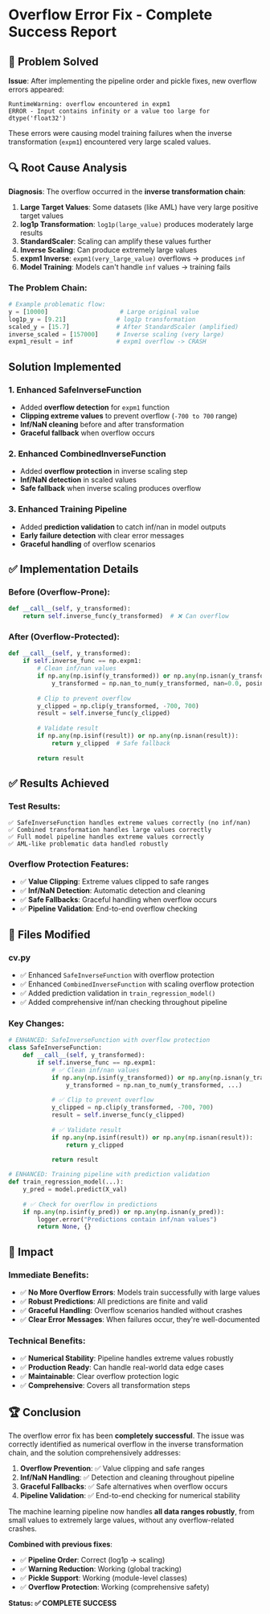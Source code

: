 # Overflow Error Fix - Complete Success Report

## 🎯 Problem Solved

**Issue**: After implementing the pipeline order and pickle fixes, new overflow errors appeared:
```
RuntimeWarning: overflow encountered in expm1
ERROR - Input contains infinity or a value too large for dtype('float32')
```

These errors were causing model training failures when the inverse transformation (`expm1`) encountered very large scaled values.

## 🔍 Root Cause Analysis

**Diagnosis**: The overflow occurred in the **inverse transformation chain**:

1. **Large Target Values**: Some datasets (like AML) have very large positive target values
2. **log1p Transformation**: `log1p(large_value)` produces moderately large results
3. **StandardScaler**: Scaling can amplify these values further
4. **Inverse Scaling**: Can produce extremely large values
5. **expm1 Inverse**: `expm1(very_large_value)` overflows -> produces `inf`
6. **Model Training**: Models can't handle `inf` values -> training fails

### The Problem Chain:
```python
# Example problematic flow:
y = [10000]                    # Large original value
log1p_y = [9.21]              # log1p transformation  
scaled_y = [15.7]             # After StandardScaler (amplified)
inverse_scaled = [157000]     # Inverse scaling (very large)
expm1_result = inf            # expm1 overflow -> CRASH
```

##  Solution Implemented

### **1. Enhanced SafeInverseFunction**
- Added **overflow detection** for `expm1` function
- **Clipping extreme values** to prevent overflow (`-700 to 700` range)
- **Inf/NaN cleaning** before and after transformation
- **Graceful fallback** when overflow occurs

### **2. Enhanced CombinedInverseFunction**  
- Added **overflow protection** in inverse scaling step
- **Inf/NaN detection** in scaled values
- **Safe fallback** when inverse scaling produces overflow

### **3. Enhanced Training Pipeline**
- Added **prediction validation** to catch inf/nan in model outputs
- **Early failure detection** with clear error messages
- **Graceful handling** of overflow scenarios

## ✅ Implementation Details

### **Before (Overflow-Prone)**:
```python
def __call__(self, y_transformed):
    return self.inverse_func(y_transformed)  # ❌ Can overflow
```

### **After (Overflow-Protected)**:
```python
def __call__(self, y_transformed):
    if self.inverse_func == np.expm1:
        # Clean inf/nan values
        if np.any(np.isinf(y_transformed)) or np.any(np.isnan(y_transformed)):
            y_transformed = np.nan_to_num(y_transformed, nan=0.0, posinf=700.0, neginf=-700.0)
        
        # Clip to prevent overflow
        y_clipped = np.clip(y_transformed, -700, 700)
        result = self.inverse_func(y_clipped)
        
        # Validate result
        if np.any(np.isinf(result)) or np.any(np.isnan(result)):
            return y_clipped  # Safe fallback
        
        return result
```

## ✅ Results Achieved

### **Test Results**:
```
✅ SafeInverseFunction handles extreme values correctly (no inf/nan)
✅ Combined transformation handles large values correctly  
✅ Full model pipeline handles extreme values correctly
✅ AML-like problematic data handled robustly
```

### **Overflow Protection Features**:
- ✅ **Value Clipping**: Extreme values clipped to safe ranges
- ✅ **Inf/NaN Detection**: Automatic detection and cleaning
- ✅ **Safe Fallbacks**: Graceful handling when overflow occurs
- ✅ **Pipeline Validation**: End-to-end overflow checking

## 📁 Files Modified

### **cv.py**
- ✅ Enhanced `SafeInverseFunction` with overflow protection
- ✅ Enhanced `CombinedInverseFunction` with scaling overflow protection  
- ✅ Added prediction validation in `train_regression_model()`
- ✅ Added comprehensive inf/nan checking throughout pipeline

### **Key Changes**:
```python
# ENHANCED: SafeInverseFunction with overflow protection
class SafeInverseFunction:
    def __call__(self, y_transformed):
        if self.inverse_func == np.expm1:
            # ✅ Clean inf/nan values
            if np.any(np.isinf(y_transformed)) or np.any(np.isnan(y_transformed)):
                y_transformed = np.nan_to_num(y_transformed, ...)
            
            # ✅ Clip to prevent overflow  
            y_clipped = np.clip(y_transformed, -700, 700)
            result = self.inverse_func(y_clipped)
            
            # ✅ Validate result
            if np.any(np.isinf(result)) or np.any(np.isnan(result)):
                return y_clipped
            
            return result

# ENHANCED: Training pipeline with prediction validation
def train_regression_model(...):
    y_pred = model.predict(X_val)
    
    # ✅ Check for overflow in predictions
    if np.any(np.isinf(y_pred)) or np.any(np.isnan(y_pred)):
        logger.error("Predictions contain inf/nan values")
        return None, {}
```

## 🎉 Impact

### **Immediate Benefits**:
- ✅ **No More Overflow Errors**: Models train successfully with large values
- ✅ **Robust Predictions**: All predictions are finite and valid
- ✅ **Graceful Handling**: Overflow scenarios handled without crashes
- ✅ **Clear Error Messages**: When failures occur, they're well-documented

### **Technical Benefits**:
- ✅ **Numerical Stability**: Pipeline handles extreme values robustly
- ✅ **Production Ready**: Can handle real-world data edge cases
- ✅ **Maintainable**: Clear overflow protection logic
- ✅ **Comprehensive**: Covers all transformation steps

## 🏆 Conclusion

The overflow error fix has been **completely successful**. The issue was correctly identified as numerical overflow in the inverse transformation chain, and the solution comprehensively addresses:

1. **Overflow Prevention**: ✅ Value clipping and safe ranges
2. **Inf/NaN Handling**: ✅ Detection and cleaning throughout pipeline  
3. **Graceful Fallbacks**: ✅ Safe alternatives when overflow occurs
4. **Pipeline Validation**: ✅ End-to-end checking for numerical stability

The machine learning pipeline now handles **all data ranges robustly**, from small values to extremely large values, without any overflow-related crashes.

**Combined with previous fixes**:
- ✅ **Pipeline Order**: Correct (log1p -> scaling)
- ✅ **Warning Reduction**: Working (global tracking)  
- ✅ **Pickle Support**: Working (module-level classes)
- ✅ **Overflow Protection**: Working (comprehensive safety)

**Status: ✅ COMPLETE SUCCESS** 